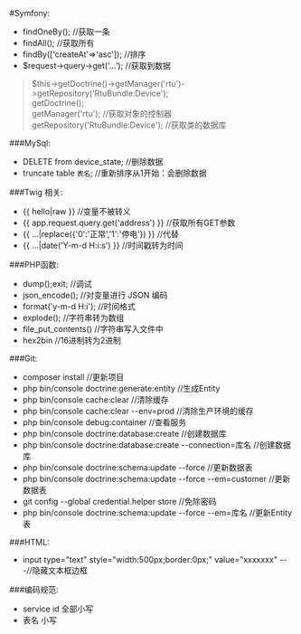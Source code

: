 #Symfony:
-	findOneBy(); //获取一条
-	findAll(); //获取所有
-	findBy(['createAt'=>'asc']); //排序
-	$request->query->get('...'); //获取到数据
>	$this->getDoctrine()->getManager('rtu')->getRepository('RtuBundle:Device');<br>
>	getDoctrine();<br>
>	getManager('rtu'); //获取对象的控制器<br>
>	getRepository('RtuBundle:Device'); //获取类的数据库<br>

	
###MySql:
-	DELETE from device_state; //删除数据
-	truncate table `表名`; //重新排序从1开始：会删除数据
	
###Twig 相关:
-	{{ hello|raw }} //变量不被转义
-	{{ app.request.query.get('address') }} //获取所有GET参数
-	{{ ...|replace({'0':'正常','1':'停电'}) }} //代替
-	{{ ...|date('Y-m-d H:i:s') }} //时间戳转为时间	

###PHP函数:
-	dump();exit; //调试
-	json_encode(); //对变量进行 JSON 编码
-	format('y-m-d H:i'); //时间格式
-	explode(); //字符串转为数组
-	file_put_contents() //字符串写入文件中
-	hex2bin //16进制转为2进制

###Git:
-	composer install //更新项目
-	php bin/console doctrine:generate:entity //生成Entity
-	php bin/console cache:clear //清除缓存
-	php bin/console cache:clear --env=prod //清除生产环境的缓存
-	php bin/console debug:container //查看服务
-	php bin/console doctrine:database:create //创建数据库
-	php bin/console doctrine:database:create --connection=库名 //创建数据库
-	php bin/console doctrine:schema:update --force //更新数据表
-	php bin/console doctrine:schema:update --force --em=customer //更新数据表
-	git config --global credential.helper store //免除密码
-	php bin/console doctrine:schema:update --force --em=库名 //更新Entity表

###HTML:
-	input type="text" style="width:500px;border:0px;" value="xxxxxxx" ---//隐藏文本框边框

###编码规范:
-	service id 全部小写
-	表名 小写
